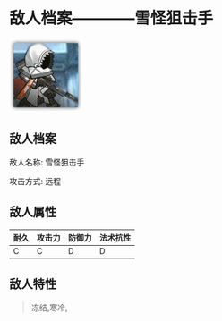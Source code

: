 # 敌人档案————雪怪狙击手

![雪怪狙击手](./eneIcons/雪怪狙击手.png)

## 敌人档案

敌人名称: 雪怪狙击手

攻击方式: 远程

## 敌人属性

| 耐久      | 攻击力  | 防御力 | 法术抗性 |
|---------|------|-----|------|
| C | C | D | D |

## 敌人特性
> 冻结,寒冷,
